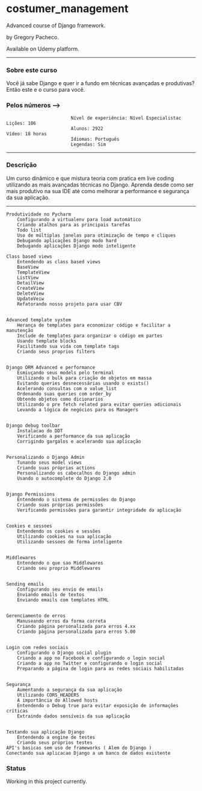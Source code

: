 # costumer_management


Advanced course of Django framework.

by Gregory Pacheco.

Available on Udemy platform.

----



### Sobre este curso

Você já sabe Django e quer ir a fundo em técnicas avançadas e produtivas? Então este e o curso para você.

### Pelos números  -->    

                            Nível de experiência: Nível Especialistac                 Lições: 106
                            Alunos: 2922                                              Vídeo: 18 horas
                            Idiomas: Português
                            Legendas: Sim
                        
-----                        

### Descrição

Um curso dinâmico e que mistura teoria com pratica em live coding utilizando as mais avançadas técnicas no Django. Aprenda desde como ser mais produtivo na sua IDE até como melhorar a performance e segurança da sua aplicação.

----
    Produtividade no Pycharm
        Configurando a virtualenv para load automático
        Criando atalhos para as principais tarefas
        Todo list
        Uso de múltiplas janelas para otimização de tempo e cliques
        Debugando aplicações Django modo hard
        Debugando aplicações Django modo inteligente 

    Class based views
        Entendendo as class based views
        BaseView
        TemplateView
        ListView
        DetailView
        CreateView
        DeleteView
        UpdateVeiw
        Refatorando nosso projeto para usar CBV


    Advanced template system
        Herança de templates para economizar código e facilitar a manutenção
        Include de templates para organizar o código em partes
        Usando template blocks
        Facilitando sua vida com template tags
        Criando seus proprios filters


    Django ORM Advanced e performance
        Esmiuçando seus models pelo terminal
        Utilizando o bulk para criação de objetos em massa
        Evitando queries desnecessárias usando o exists()
        Acelerando consultas com o value_list
        Ordenando suas queries com order_by
        Obtendo objetos como dicionarios
        Utilizando o pre fetch related para evitar queries adicionais
        Levando a lógica de negócios para os Managers


    Django debug toolbar
        Instalacao do DDT
        Verificando a performance da sua aplicação
        Corrigindo gargalos e acelerando sua aplicação


    Personalizando o Django Admin
        Tunando seus model views
        Criando suas próprias actions
        Personalizando os cabecalhos do Django admin
        Usando o autocomplete do Django 2.0


    Django Permissions
        Entendendo o sistema de permissões do Django
        Criando suas próprias permissões
        Verificando permissões para garantir integridade da aplicação


    Cookies e sessoes
        Entendendo os cookies e sessões
        Utilizando cookies na sua aplicação
        Utilizando sessoes de forma inteligente


    Middlewares
        Entendendo o que sao Middlewares
        Criando seu proprio Middlewares


    Sending emails
        Configurando seu envio de emails
        Enviando emails de textos
        Enviando emails com templates HTML


    Gerenciamento de erros
        Manuseando erros da forma correta
        Criando página personalizada para erros 4.xx
        Criando página personalizada para erros 5.00


    Login com redes sociais
        Configurando o Django social plugin
        Criando a app no Facebook e configurando o login social
        Criando a app no Twitter e configurando o login social
        Preparando a página de login para as redes sociais habilitadas


    Segurança
        Aumentando a segurança da sua aplicação
        Utilizando CORS_HEADERS
        A importância do Allowed hosts
        Entendendo o Debug true para evitar exposição de informações críticas
        Extraindo dados sensíveis da sua aplicação


    Testando sua aplicação Django
        Entendendo a engine de testes
        Criando seus próprios testes 
    API's basicas sem uso de frameworks ( Alem do Django )
    Conectando sua aplicacao Django a um banco de dados existente


###  Status
Working in this project currently. 


